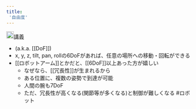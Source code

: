 ```yaml
---
title:
 '自由度'
---
```


<img src='https://scrapbox.io/api/pages/blu3mo-public/情報科学の達人/icon' alt='情報科学の達人.icon' height="19.5"/>講義
- (a.k.a. [[DoF]])
- x, y, z, tilt, pan, rollの6DoFがあれば、任意の場所への移動・回転ができる
- [[ロボットアーム]]とかだと、[[6DoF]]以上あった方が嬉しい
    - なぜなら、[[冗長性]]が生まれるから
    - ある位置に、複数の姿勢で到達が可能
    - 人間の腕も7DoF
    - ただ、冗長性が高くなる(関節等が多くなる)と制御が難しくなる
#ロボット
